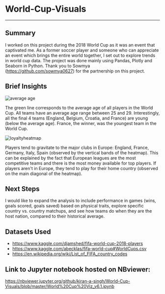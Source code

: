 # World-Cup-Visuals
***

## Summary
I worked on this project during the 2018 World Cup as it was an event that captivated me. As a former soccer player and someone who can appreciate an event which brings the entire world together, I set out to explore trends in world cup data. The project was done mainly using Pandas, Plotly and Seaborn in Python. Thank you to Sowmya (https://github.com/sowmya0627) for the partnership on this project. 


## Brief Insights

![average age](https://user-images.githubusercontent.com/31706194/43217721-3463277a-8ff7-11e8-9c7d-4607b380ef8e.png)

The green line corresponds to the average age of all players in the World Cup. All teams have an average age range between 25 and 29.
Interestingly, all the final 4 teams (England, Belgium, Croatia, and France) are young (below the average age). France, the winner, was the youngest team in the World Cup.

![loyaltyheatmap](https://user-images.githubusercontent.com/31706194/43217726-362f08e4-8ff7-11e8-822f-9643b102fe9d.png)

Players tend to gravitate to the major clubs in Europe: England, France, Germany, Italy, Spain (observed by the vertical bands of the heatmap). This can be explained by the fact that European leagues are the most competitive teams and there is the most money available for top players.
If players aren't in Europe, they tend to play for their home country (observed on the main diagonal of the heatmap).


## Next Steps
I would like to expand the analysis to include performance in games (wins, goals scored, goals saved) based on physical traits, explore specific country vs. country matchups, and see how teams do when they are the host nation, compared to their historical average.


## Datasets Used
+ https://www.kaggle.com/djamshed/fifa-world-cup-2018-players
+ https://www.kaggle.com/abecklas/fifa-world-cup#WorldCups.csv
+ https://en.wikipedia.org/wiki/List_of_FIFA_country_codes

## Link to Jupyter notebook hosted on NBviewer:
https://nbviewer.jupyter.org/github/kiran-a-singh/World-Cup-Visuals/blob/master/World%20Cup%20Viz_v6.1.ipynb
